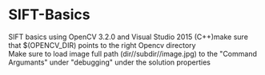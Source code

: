 # SIFT-Basics
SIFT basics using OpenCV 3.2.0 and Visual Studio 2015 (C++)make sure that $(OPENCV_DIR) points to the right Opencv directory     
Make sure to load image full path (dir//subdir//image.jpg) to the "Command Argumants" under "debugging" under the solution properties     
